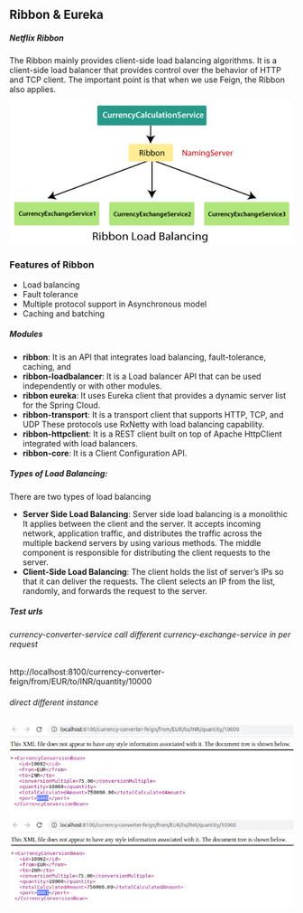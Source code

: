 ## Ribbon & Eureka

##### Netflix Ribbon
The Ribbon mainly provides client-side load balancing algorithms. It is a client-side load balancer that provides control over the behavior of HTTP and TCP client. The important point is that when we use Feign, the Ribbon also applies.


![](images/client-side-load-balancing-with-ribbon.png)

### Features of Ribbon
- Load balancing
- Fault tolerance
- Multiple protocol support in Asynchronous model
- Caching and batching

##### Modules
- **ribbon**: It is an API that integrates load balancing, fault-tolerance, caching, and
- **ribbon-loadbalancer**: It is a Load balancer API that can be used independently or with other modules.
- **ribbon eureka**: It uses Eureka client that provides a dynamic server list for the Spring Cloud.
- **ribbon-transport**: It is a transport client that supports HTTP, TCP, and UDP These protocols use RxNetty with load balancing capability.
- **ribbon-httpclient**: It is a REST client built on top of Apache HttpClient integrated with load balancers.
- **ribbon-core**: It is a Client Configuration API.

##### Types of Load Balancing:
There are two types of load balancing

- **Server Side Load Balancing**: Server side load balancing is a monolithic It applies between the client and the server. It accepts incoming network, application traffic, and distributes the traffic across the multiple backend servers by using various methods. The middle component is responsible for distributing the client requests to the server.
- **Client-Side Load Balancing**: The client holds the list of server’s IPs so that it can deliver the requests. The client selects an IP from the list, randomly, and forwards the request to the server.


##### Test urls

###### currency-converter-service call different currency-exchange-service in per request
http://localhost:8100/currency-converter-feign/from/EUR/to/INR/quantity/10000

###### direct different instance
![](images/exchange-service-8000.png)
![](images/exchange-service-8001.png)








